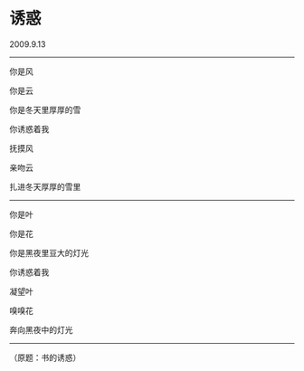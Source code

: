 # 诱惑

2009.9.13

---

你是风

你是云

你是冬天里厚厚的雪

你诱惑着我

抚摸风

亲吻云

扎进冬天厚厚的雪里

---

你是叶

你是花

你是黑夜里豆大的灯光

你诱惑着我

凝望叶

嗅嗅花

奔向黑夜中的灯光

---

（原题：书的诱惑）

